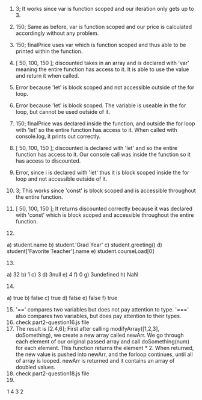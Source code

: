 1. 3; It works since var is function scoped and our iteration only gets up to 3.
2. 150; Same as before, var is function scoped and our price is calculated accordingly without any problem.
3. 150; finalPrice uses var which is function scoped and thus able to be printed within the function.
4. [ 50, 100, 150 ]; discounted takes in an array and is declared with 'var' meaning the entire function has access to it. It is able to use the value and return it when called.
5. Error because 'let' is block scoped and not accessible outside of the for loop.
6. Error because 'let' is block scoped. The variable is useable in the for loop, but cannot be used outside of it.
7. 150; finalPrice was declared inside the function, and outside the for loop with 'let' so the entire function has access to it. When called with console.log, it prints out correctly.
8. [ 50, 100, 150 ]; discounted is declared with 'let' and so the entire function has access to it. Our console call was inside the function so it has access to discounted.
9. Error, since i is declared with 'let' thus it is block scoped inside the for loop and not accessible outside of it.
10. 3; This works since 'const' is block scoped and is accessible throughout the entire function.
11. [ 50, 100, 150 ]; It returns discounted correctly because it was declared with 'const' which is block scoped and accessible throughout the entire function.


12. 
a) student.name
b) student.'Grad Year'
c) student.greeting()
d) student['Favorite Teacher'].name
e) student.courseLoad[0]

13. 
a) 32
b) 1
c) 3
d) 3null
e) 4
f) 0
g) 3undefined
h) NaN

14. 
a) true
b) false
c) true
d) false
e) false
f) true

15. '==' compares two variables but does not pay attention to type. '===' also compares two variables, but does pay attention to their types.
16. check part2-question16.js file
17. The result is [2.4,6]; First after calling modifyArray([1,2,3], doSomething), we create a new array called newArr. We go through each element of our original passed array and call doSomething(num) for each element. This function returns the element * 2. When returned, the new value is pushed into newArr, and the forloop continues, until all of array is looped. newArr is returned and it contains an array of doubled values.
18. check part2-question18.js file
19. 
1
4
3
2

